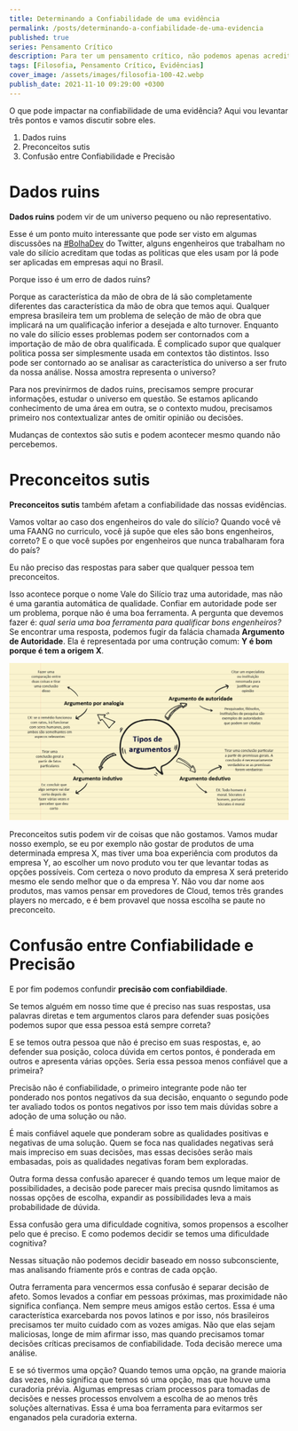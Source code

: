 ```yaml
---
title: Determinando a Confiabilidade de uma evidência
permalink: /posts/determinando-a-confiabilidade-de-uma-evidencia
published: true
series: Pensamento Crítico
description: Para ter um pensamento crítico, não podemos apenas acreditar nas evidências, precisamos criticar elas. Nem toda evidência é confiável. Vamos entender o porque?
tags: [Filosofia, Pensamento Crítico, Evidências]
cover_image: /assets/images/filosofia-100-42.webp
publish_date: 2021-11-10 09:29:00 +0300
---
```


O que pode impactar na confiabilidade de uma evidência? Aqui vou levantar três pontos e vamos discutir sobre eles.

1. Dados ruins
2. Preconceitos sutis
3. Confusão entre Confiabilidade e Precisão

# Dados ruins

**Dados ruins** podem vir de um universo pequeno ou não representativo. 

Esse é um ponto muito interessante que pode ser visto em algumas discussões na 
[#BolhaDev](https://twitter.com/search?q=%23BolhaDev) do Twitter, alguns engenheiros que 
trabalham no vale do silício acreditam que todas as politicas que eles usam por lá pode 
ser aplicadas em empresas aqui no Brasil. 

Porque isso é um erro de dados ruins? 

Porque as característica da mão de obra de lá são completamente diferentes das característica 
da mão de obra que temos aqui. Qualquer empresa brasileira tem um problema de seleção de mão 
de obra que implicará na um qualificação inferior a desejada e alto turnover. Enquanto no vale 
do silício esses problemas podem ser contornados com a importação de mão de obra qualificada. 
É complicado supor que qualquer politica possa ser simplesmente usada em contextos tão distintos. 
Isso pode ser contornado ao se analisar as característica do universo a ser fruto da nossa análise. 
Nossa amostra representa o universo?

Para nos previnirmos de dados ruins, precisamos sempre procurar informações, estudar o universo
em questão. Se estamos aplicando conhecimento de uma área em outra, se o contexto mudou, 
precisamos primeiro nos contextualizar antes de omitir opinião ou decisões. 

Mudanças de contextos são sutis e podem acontecer mesmo quando não percebemos. 

# Preconceitos sutis

**Preconceitos sutis** também afetam a confiabilidade das nossas evidências. 

Vamos voltar ao caso dos engenheiros do vale do silício? Quando você vê uma FAANG no curriculo, 
você já supõe que eles são bons engenheiros, correto? E o que você supões por engenheiros que nunca
trabalharam fora do país? 

Eu não preciso das respostas para saber que qualquer pessoa tem preconceitos. 

Isso acontece porque o nome Vale do Silício traz uma autoridade, mas não é uma garantia automática 
de qualidade. Confiar em autoridade pode ser um problema, porque não é uma boa ferramenta. 
A pergunta que devemos fazer é: _qual seria uma boa ferramenta para qualificar bons engenheiros?_
Se encontrar uma resposta, podemos fugir da falácia chamada **Argumento de Autoridade**. Ela 
é representada por uma contrução comum: **Y é bom porque é tem a origem X**.

![Argumentos e Falácias](/assets/images/filosofia/esquema-com-tipos-de-argumentos.png)


Preconceitos sutis podem vir de coisas que não gostamos. Vamos mudar nosso exemplo, se eu 
por exemplo não gostar de produtos de uma determinada empresa X, mas tiver uma boa experiência
com produtos da empresa Y, ao escolher um novo produto vou ter que levantar todas as opções 
possíveis. Com certeza o novo produto da empresa X será preterido mesmo ele sendo melhor que
o da empresa Y. Não vou dar nome aos produtos, mas vamos pensar em provedores de Cloud, temos 
três grandes players no mercado, e é bem provavel que nossa escolha se paute no preconceito.

# Confusão entre Confiabilidade e Precisão

E por fim podemos confundir **precisão com confiabildiade**. 

Se temos alguém em nosso time que é preciso nas suas respostas, usa palavras diretas e tem 
argumentos claros para defender suas posições podemos supor que essa pessoa está sempre correta? 

E se temos outra pessoa que não é preciso em suas respostas, e, ao defender sua posição,
coloca dúvida em certos pontos, é ponderada em outros e apresenta várias opções. Seria essa pessoa 
menos confiável que a primeira? 

Precisão não é confiabilidade, o primeiro integrante pode não ter ponderado nos pontos 
negativos da sua decisão, enquanto o segundo pode ter avaliado todos os pontos negativos 
por isso tem mais dúvidas sobre a adoção de uma solução ou não. 

É mais confiável aquele que ponderam sobre as qualidades positivas e negativas de uma solução. 
Quem se foca nas qualidades negativas será mais impreciso em suas decisões, mas essas decisões
serão mais embasadas, pois as qualidades negativas foram bem exploradas.

Outra forma dessa confusão aparecer é quando temos um leque maior de possibilidades, 
a decisão pode parecer mais precisa qusndo limitamos as nossas opções de escolha, expandir as
possibilidades leva a mais probabilidade de dúvida. 

Essa confusão gera uma dificuldade cognitiva, somos propensos a escolher pelo que é preciso. 
E como podemos decidir se temos uma dificuldade cognitiva? 

Nessas situação não podemos decidir baseado em nosso subconsciente, mas analisando friamente 
prós e contras de cada opção.

Outra ferramenta para vencermos essa confusão é separar decisão de afeto. Somos levados a confiar
em pessoas próximas, mas proximidade não significa confiança. Nem sempre meus amigos estão certos.
Essa é uma característica exarcebarda nos povos latinos e por isso, nós brasileiros precisamos ter
muito cuidado com as vozes amigas. Não que elas sejam maliciosas, longe de mim afirmar isso, mas 
quando precisamos tomar decisões críticas precisamos de confiabilidade. Toda decisão merece uma 
análise.

E se só tivermos uma opção? Quando temos uma opção, na grande maioria das vezes, não significa que
temos só uma opção, mas que houve uma curadoria prévia. Algumas empresas criam processos para tomadas
de decisões e nesses processos envolvem a escolha de ao menos três soluções alternativas. Essa é uma
boa ferramenta para evitarmos ser enganados pela curadoria externa.
